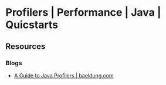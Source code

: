 # Profilers | Performance | Java | Quicstarts

## Resources
### Blogs
- [A Guide to Java Profilers | baeldung.com](https://www.baeldung.com/java-profilers)
